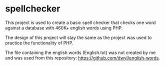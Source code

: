 # spellchecker
This project is used to create a basic spell checker that checks one word against a database with 460K+ english words using PHP.

The design of this project will stay the same as the project was used to practice the functionality of PHP. 

The file containing the english words (English.txt) was not created by me and was used from this repository: https://github.com/dwyl/english-words.
